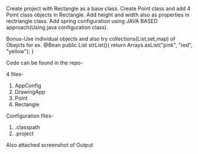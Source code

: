 Create project with Rectangle as a base class. Create Point class and add 4 Point class objects in Rectangle. Add height and width also as properties in rectriangle class. Add spring configuration using JAVA BASED approach(Using java configuration class).

Bonus-Use individual objects and also try collections(List,set,map) of Obejcts for ex. @Bean public List strList(){ return Arrays.asList("pink", "red", "yellow"); }



Code can be found in the repo- 

4 files-

1) AppConfig
2) DrawingApp
3) Point
4) Rectangle

Configuration files-

1) .classpath
2) .project

Also attached screenshot of Output
